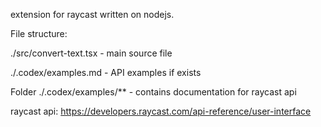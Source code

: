 extension for raycast written on nodejs.

File structure:

  ./src/convert-text.tsx - main source file

  ./.codex/examples.md - API examples if exists

  Folder ./.codex/examples/** - contains documentation for raycast api

raycast api: https://developers.raycast.com/api-reference/user-interface
